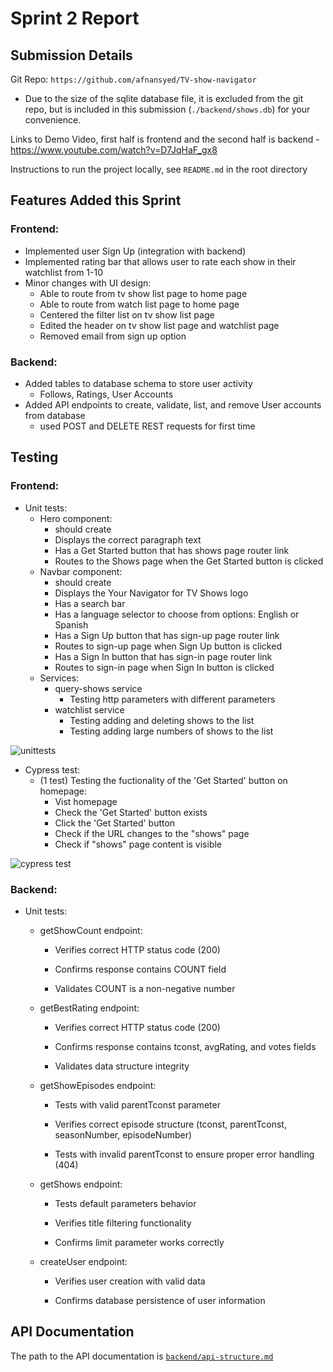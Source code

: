 # Sprint 2 Report

## Submission Details
Git Repo: `https://github.com/afnansyed/TV-show-navigator`
- Due to the size of the sqlite database file, it is excluded from the git repo, but is included in this submission (`./backend/shows.db`) for your convenience.

Links to Demo Video, first half is frontend and the second half is backend - https://www.youtube.com/watch?v=D7JqHaF_gx8

Instructions to run the project locally, see `README.md` in the root directory

## Features Added this Sprint
### Frontend:
- Implemented user Sign Up (integration with backend)
- Implemented rating bar that allows user to rate each show in their watchlist from 1-10
- Minor changes with UI design:
  - Able to route from tv show list page to home page
  - Able to route from watch list page to home page
  - Centered the filter list on tv show list page
  - Edited the header on tv show list page and watchlist page
  - Removed email from sign up option

### Backend:
- Added tables to database schema to store user activity
  - Follows, Ratings, User Accounts
- Added API endpoints to create, validate, list, and remove User accounts from database
  - used POST and DELETE REST requests for first time

## Testing
### Frontend:
- Unit tests:
  - Hero component:
    - should create
    - Displays the correct paragraph text
    - Has a Get Started button that has shows page router link
    - Routes to the Shows page when the Get Started button is clicked
  - Navbar component:
    - should create
    - Displays the Your Navigator for TV Shows logo
    - Has a search bar
    - Has a language selector to choose from options: English or Spanish
    - Has a Sign Up button that has sign-up page router link
    - Routes to sign-up page when Sign Up button is clicked
    - Has a Sign In button that has sign-in page router link
    - Routes to sign-in page when Sign In button is clicked
  - Services:
    - query-shows service
      - Testing http parameters with different parameters 
    - watchlist service
      - Testing adding and deleting shows to the list
      - Testing adding large numbers of shows to the list

![unittests](https://github.com/user-attachments/assets/b899d004-6fbb-4959-bc18-e6926433361d)

- Cypress test:
  - (1 test) Testing the fuctionality of the 'Get Started' button on homepage:
    - Vist homepage
    - Check the 'Get Started' button exists
    - Click the 'Get Started' button
    - Check if the URL changes to the "shows" page
    - Check if "shows" page content is visible

![cypress test](https://github.com/user-attachments/assets/499b74a7-8312-42bd-8e01-7f9083c2c2a0)

    
### Backend:

- Unit tests:
  
  - getShowCount endpoint:

    - Verifies correct HTTP status code (200)

    - Confirms response contains COUNT field

    - Validates COUNT is a non-negative number

  - getBestRating endpoint:

    - Verifies correct HTTP status code (200)

    - Confirms response contains tconst, avgRating, and votes fields

    - Validates data structure integrity

  - getShowEpisodes endpoint:

    - Tests with valid parentTconst parameter

    - Verifies correct episode structure (tconst, parentTconst, seasonNumber, episodeNumber)

    - Tests with invalid parentTconst to ensure proper error handling (404)

  - getShows endpoint:

    - Tests default parameters behavior

    - Verifies title filtering functionality

    - Confirms limit parameter works correctly

  - createUser endpoint:

    - Verifies user creation with valid data

    - Confirms database persistence of user information


## API Documentation

The path to the API documentation is [`backend/api-structure.md`](backend/api-structure.md)

